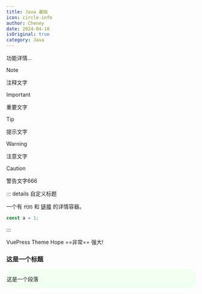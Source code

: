 ```yaml
---
title: Java 基础
icon: circle-info
author: Cheney
date: 2024-04-10
isOriginal: true
category: Java
---
```


功能详情...



> [!note]
> 注释文字

> [!important]
> 重要文字

> [!tip]
> 提示文字

> [!warning]
> 注意文字

> [!caution]
> 警告文字666




::: details 自定义标题

一个有 `代码` 和 [链接](#演示) 的详情容器。

```js
const a = 1;
```
:::


VuePress Theme Hope ==非常== 强大!

<div>
    <h3>这是一个标题</h3>
    <div style="border-radius:20px;background-color:#F0FFF0;padding:1px">
        <p>这是一个段落</p>
    </div>
</div>